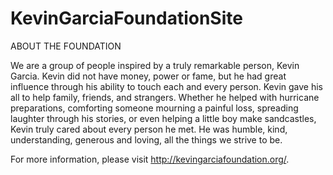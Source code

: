 # KevinGarciaFoundationSite

ABOUT THE FOUNDATION

We are a group of people inspired by a truly remarkable person, Kevin Garcia. Kevin did not have money, power or fame, but he had great influence through his ability to touch each and every person. Kevin gave his all to help family, friends, and strangers. Whether he helped with hurricane preparations, comforting someone mourning a painful loss, spreading laughter through his stories, or even helping a little boy make sandcastles, Kevin truly cared about every person he met. He was humble, kind, understanding, generous and loving, all the things we strive to be.

For more information, please visit http://kevingarciafoundation.org/.
